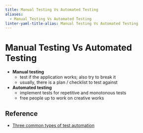 ```yaml
---
title: Manual Testing Vs Automated Testing
aliases:
  - Manual Testing Vs Automated Testing
linter-yaml-title-alias: Manual Testing Vs Automated Testing
---
```


# Manual Testing Vs Automated Testing

- **Manual testing**
	- test if the application works; also try to break it
	- usually, there is a plan / checklist to test against
- **Automated testing**
	- implement tests for repetitive and monotonous tests
	- free people up to work on creative works

## Reference

- [Three common types of test automation](https://web.dev/ta-types/)
